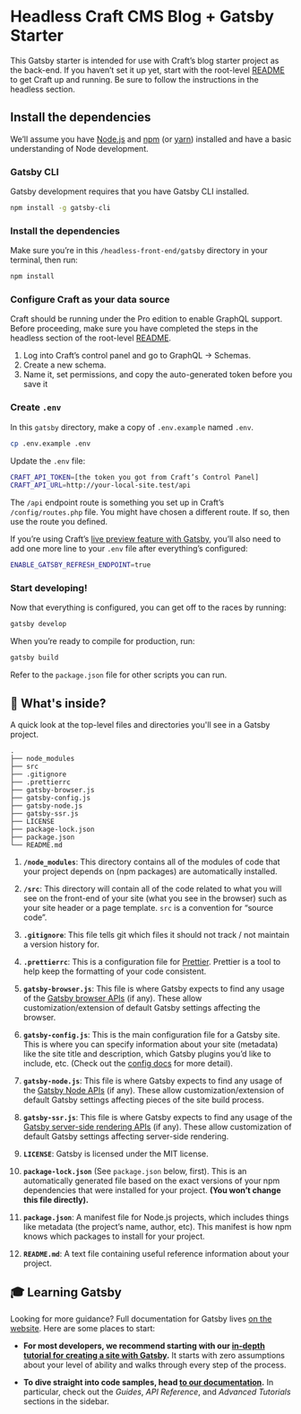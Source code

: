 # Headless Craft CMS Blog + Gatsby Starter

This Gatsby starter is intended for use with Craft’s blog starter project as the back-end. If you haven’t set it up yet, start with the root-level [README](../../README.md) to get Craft up and running. Be sure to follow the instructions in the headless section.

## Install the dependencies

We’ll assume you have [Node.js](https://nodejs.org) and [npm](https://www.npmjs.com/) (or [yarn](https://yarnpkg.com)) installed and have a basic understanding of Node development.

### Gatsby CLI

Gatsby development requires that you have Gatsby CLI installed.

```bash
npm install -g gatsby-cli
```

### Install the dependencies

Make sure you’re in this `/headless-front-end/gatsby` directory in your terminal, then run:

```bash
npm install
```

### Configure Craft as your data source

Craft should be running under the Pro edition to enable GraphQL support. Before proceeding, make sure you have completed the steps in the headless section of the root-level [README](../../README.md).

1. Log into Craft’s control panel and go to GraphQL → Schemas.
2. Create a new schema.
3. Name it, set permissions, and copy the auto-generated token before you save it

### Create `.env`

In this `gatsby` directory, make a copy of `.env.example` named `.env`.

```bash
cp .env.example .env
```

Update the `.env` file:

```bash
CRAFT_API_TOKEN=[the token you got from Craft’s Control Panel]
CRAFT_API_URL=http://your-local-site.test/api
```

The `/api` endpoint route is something you set up in Craft’s `/config/routes.php` file. You might have chosen a different route. If so, then use the route you defined.

If you’re using Craft’s [live preview feature with Gatsby](https://github.com/craftcms/gatsby-source-craft#live-preview), you’ll also need to add one more line to your `.env` file after everything’s configured:

```bash
ENABLE_GATSBY_REFRESH_ENDPOINT=true
```

### Start developing!

Now that everything is configured, you can get off to the races by running:

```bash
gatsby develop
```

When you’re ready to compile for production, run:

```bash
gatsby build
```

Refer to the `package.json` file for other scripts you can run.

## 🧐 What's inside?

A quick look at the top-level files and directories you'll see in a Gatsby project.

    .
    ├── node_modules
    ├── src
    ├── .gitignore
    ├── .prettierrc
    ├── gatsby-browser.js
    ├── gatsby-config.js
    ├── gatsby-node.js
    ├── gatsby-ssr.js
    ├── LICENSE
    ├── package-lock.json
    ├── package.json
    └── README.md

1.  **`/node_modules`**: This directory contains all of the modules of code that your project depends on (npm packages) are automatically installed.

2.  **`/src`**: This directory will contain all of the code related to what you will see on the front-end of your site (what you see in the browser) such as your site header or a page template. `src` is a convention for “source code”.

3.  **`.gitignore`**: This file tells git which files it should not track / not maintain a version history for.

4.  **`.prettierrc`**: This is a configuration file for [Prettier](https://prettier.io/). Prettier is a tool to help keep the formatting of your code consistent.

5.  **`gatsby-browser.js`**: This file is where Gatsby expects to find any usage of the [Gatsby browser APIs](https://www.gatsbyjs.org/docs/browser-apis/) (if any). These allow customization/extension of default Gatsby settings affecting the browser.

6.  **`gatsby-config.js`**: This is the main configuration file for a Gatsby site. This is where you can specify information about your site (metadata) like the site title and description, which Gatsby plugins you’d like to include, etc. (Check out the [config docs](https://www.gatsbyjs.org/docs/gatsby-config/) for more detail).

7.  **`gatsby-node.js`**: This file is where Gatsby expects to find any usage of the [Gatsby Node APIs](https://www.gatsbyjs.org/docs/node-apis/) (if any). These allow customization/extension of default Gatsby settings affecting pieces of the site build process.

8.  **`gatsby-ssr.js`**: This file is where Gatsby expects to find any usage of the [Gatsby server-side rendering APIs](https://www.gatsbyjs.org/docs/ssr-apis/) (if any). These allow customization of default Gatsby settings affecting server-side rendering.

9.  **`LICENSE`**: Gatsby is licensed under the MIT license.

10. **`package-lock.json`** (See `package.json` below, first). This is an automatically generated file based on the exact versions of your npm dependencies that were installed for your project. **(You won’t change this file directly).**

11. **`package.json`**: A manifest file for Node.js projects, which includes things like metadata (the project’s name, author, etc). This manifest is how npm knows which packages to install for your project.

12. **`README.md`**: A text file containing useful reference information about your project.

## 🎓 Learning Gatsby

Looking for more guidance? Full documentation for Gatsby lives [on the website](https://www.gatsbyjs.org/). Here are some places to start:

- **For most developers, we recommend starting with our [in-depth tutorial for creating a site with Gatsby](https://www.gatsbyjs.org/tutorial/).** It starts with zero assumptions about your level of ability and walks through every step of the process.

- **To dive straight into code samples, head [to our documentation](https://www.gatsbyjs.org/docs/).** In particular, check out the _Guides_, _API Reference_, and _Advanced Tutorials_ sections in the sidebar.
